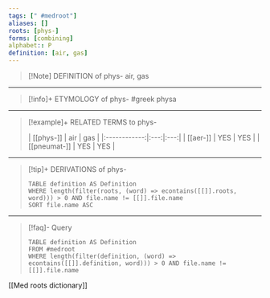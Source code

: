 ```yaml
---
tags: [" #medroot"]
aliases: []
roots: [phys-]
forms: [combining]
alphabet:: P
definition: [air, gas]
---
```

>[!Note] DEFINITION of phys-
>air, gas
_____
>[!info]+ ETYMOLOGY of phys-
>#greek physa
_____
>[!example]+ RELATED TERMS to phys-
>
>|  [[phys-]]   | air | gas |
|:------------:|:---:|:---:|
|   [[aer-]]   | YES | YES |
| [[pneumat-]] | YES | YES    |
_____
>[!tip]+ DERIVATIONS of phys-
>```dataview
>TABLE definition AS Definition 
>WHERE length(filter(roots, (word) => econtains([[]].roots, word))) > 0 AND file.name != [[]].file.name
>SORT file.name ASC
>```
___
>[!faq]- Query
>```dataview
>TABLE definition AS Definition
>FROM #medroot
>WHERE length(filter(definition, (word) => econtains([[]].definition, word))) > 0 AND file.name != [[]].file.name
>```

[[Med roots dictionary]]